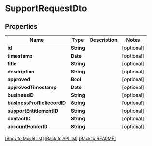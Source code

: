 # SupportRequestDto

## Properties
Name | Type | Description | Notes
------------ | ------------- | ------------- | -------------
**id** | **String** |  | [optional] 
**timestamp** | **Date** |  | [optional] 
**title** | **String** |  | [optional] 
**description** | **String** |  | [optional] 
**approved** | **Bool** |  | [optional] 
**approvedTimestamp** | **Date** |  | [optional] 
**businessID** | **String** |  | [optional] 
**businessProfileRecordID** | **String** |  | [optional] 
**supportEntitlementID** | **String** |  | [optional] 
**contactID** | **String** |  | [optional] 
**accountHolderID** | **String** |  | [optional] 

[[Back to Model list]](../README.md#documentation-for-models) [[Back to API list]](../README.md#documentation-for-api-endpoints) [[Back to README]](../README.md)


